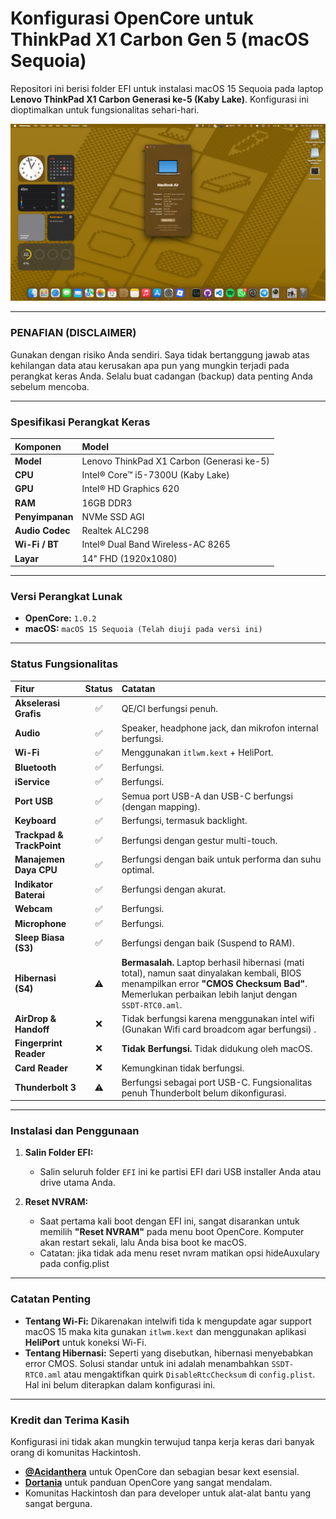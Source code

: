 # Konfigurasi OpenCore untuk ThinkPad X1 Carbon Gen 5 (macOS Sequoia)

Repositori ini berisi folder EFI untuk instalasi macOS 15 Sequoia pada laptop **Lenovo ThinkPad X1 Carbon Generasi ke-5 (Kaby Lake)**. Konfigurasi ini dioptimalkan untuk fungsionalitas sehari-hari.

![ThinkPad X1 Carbon Gen 5](/img/ss.png) 

---

### **PENAFIAN (DISCLAIMER)**

Gunakan dengan risiko Anda sendiri. Saya tidak bertanggung jawab atas kehilangan data atau kerusakan apa pun yang mungkin terjadi pada perangkat keras Anda. Selalu buat cadangan (backup) data penting Anda sebelum mencoba.

---

### **Spesifikasi Perangkat Keras**

| Komponen | Model                                       |
|:--- |:--- |
| **Model** | Lenovo ThinkPad X1 Carbon (Generasi ke-5)     |
| **CPU** | Intel® Core™ i5-7300U (Kaby Lake)             |
| **GPU** | Intel® HD Graphics 620                      |
| **RAM** | 16GB DDR3                                   |
| **Penyimpanan** | NVMe SSD AGI                                 |
| **Audio Codec** | Realtek ALC298                              |
| **Wi-Fi / BT** | Intel® Dual Band Wireless-AC 8265           |
| **Layar** | 14" FHD (1920x1080)                         |

---

### **Versi Perangkat Lunak**

* **OpenCore:** `1.0.2`
* **macOS:** `macOS 15 Sequoia (Telah diuji pada versi ini)`

---

### **Status Fungsionalitas**

| Fitur | Status | Catatan |
|:--- |:---:|:--- |
| **Akselerasi Grafis** | ✅ | QE/CI berfungsi penuh. |
| **Audio** | ✅ | Speaker, headphone jack, dan mikrofon internal berfungsi. |
| **Wi-Fi** | ✅ | Menggunakan `itlwm.kext` + HeliPort. |
| **Bluetooth** | ✅ | Berfungsi. |
| **iService** | ✅ | Berfungsi. |
| **Port USB** | ✅ | Semua port USB-A dan USB-C berfungsi (dengan mapping). |
| **Keyboard** | ✅ | Berfungsi, termasuk backlight. |
| **Trackpad & TrackPoint** | ✅ | Berfungsi dengan gestur multi-touch. |
| **Manajemen Daya CPU** | ✅ | Berfungsi dengan baik untuk performa dan suhu optimal. |
| **Indikator Baterai** | ✅ | Berfungsi dengan akurat. |
| **Webcam** | ✅ | Berfungsi. |
| **Microphone** | ✅ | Berfungsi. |
| **Sleep Biasa (S3)** | ✅ | Berfungsi dengan baik (Suspend to RAM). |
| **Hibernasi (S4)** | ⚠️ | **Bermasalah.** Laptop berhasil hibernasi (mati total), namun saat dinyalakan kembali, BIOS menampilkan error **"CMOS Checksum Bad"**. Memerlukan perbaikan lebih lanjut dengan `SSDT-RTC0.aml`. |
| **AirDrop & Handoff**| ❌ | Tidak berfungsi karena menggunakan intel wifi (Gunakan Wifi card broadcom agar berfungsi) . |
| **Fingerprint Reader**| ❌ | **Tidak Berfungsi.** Tidak didukung oleh macOS. |
| **Card Reader** | ❌ | Kemungkinan tidak berfungsi. |
| **Thunderbolt 3** | ⚠️ | Berfungsi sebagai port USB-C. Fungsionalitas penuh Thunderbolt belum dikonfigurasi. |

---

### **Instalasi dan Penggunaan**

1.  **Salin Folder EFI:**
    * Salin seluruh folder `EFI` ini ke partisi EFI dari USB installer Anda atau drive utama Anda.

2.  **Reset NVRAM:**
    * Saat pertama kali boot dengan EFI ini, sangat disarankan untuk memilih **"Reset NVRAM"** pada menu boot OpenCore. Komputer akan restart sekali, lalu Anda bisa boot ke macOS.
    * Catatan: jika tidak ada menu reset nvram matikan opsi hideAuxulary pada config.plist

---

### **Catatan Penting**

* **Tentang Wi-Fi:** Dikarenakan intelwifi tida k mengupdate agar support macOS 15 maka kita gunakan `itlwm.kext` dan menggunakan aplikasi **HeliPort** untuk koneksi Wi-Fi.
* **Tentang Hibernasi:** Seperti yang disebutkan, hibernasi menyebabkan error CMOS. Solusi standar untuk ini adalah menambahkan `SSDT-RTC0.aml` atau mengaktifkan quirk `DisableRtcChecksum` di `config.plist`. Hal ini belum diterapkan dalam konfigurasi ini.

---

### **Kredit dan Terima Kasih**

Konfigurasi ini tidak akan mungkin terwujud tanpa kerja keras dari banyak orang di komunitas Hackintosh.
* **[@Acidanthera](https://github.com/acidanthera)** untuk OpenCore dan sebagian besar kext esensial.
* **[Dortania](https://dortania.github.io/getting-started/)** untuk panduan OpenCore yang sangat mendalam.
* Komunitas Hackintosh dan para developer untuk alat-alat bantu yang sangat berguna.